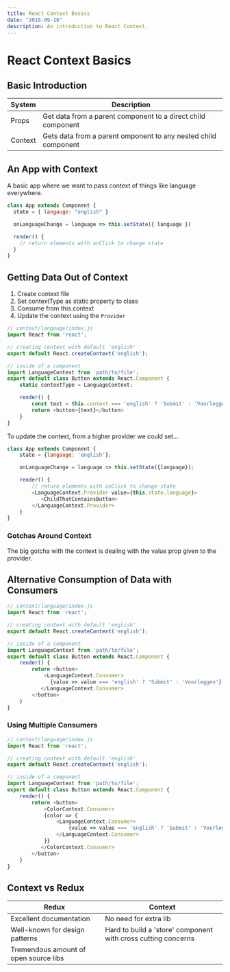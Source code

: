 ```yaml
---
title: React Context Basics
date: "2018-09-18"
description: An introduction to React Context.
---
```


# React Context Basics

## Basic Introduction

| System  | Description                                                    |
| ------- | -------------------------------------------------------------- |
| Props   | Get data from a parent component to a direct child component   |
| Context | Gets data from a parent omponent to any nested child component |

## An App with Context

A basic app where we want to pass context of things like language everywhere.

```javascript
class App extends Component {
  state = { langauge: "english" }

  onLanguageChange = language => this.setState({ language })

  render() {
    // return elements with onClick to change state
  }
}
```

## Getting Data Out of Context

1. Create context file
2. Set contextType as static property to class
3. Consume from this.context
4. Update the context using the `Provider`

```javascript
// context/language/index.js
import React from 'react';

// creating context with default 'english'
export default React.createContext('english');

// inside of a component
import LanguageContext from 'path/to/file';
export default class Button extends React.Component {
    static contextType = LanguageContext;

    render() {
        const text = this.context === 'english' ? 'Submit' : 'Voorleggen';
        return <button>{text}</button>
    }
}
```

To update the context, from a higher provider we could set...

```javascript
class App extends Component {
    state = {langauge: 'english'};

    onLanguageChange = language => this.setState({language});

    render() {
        // return elements with onClick to change state
        <LanguageContext.Provider value={this.state.language}>
           <ChildThatContainsButton>
        </LanguageContext.Provider>
    }
}
```

### Gotchas Around Context

The big gotcha with the context is dealing with the value prop given to the provider.

## Alternative Consumption of Data with Consumers

```javascript
// context/language/index.js
import React from 'react';

// creating context with default 'english'
export default React.createContext('english');

// inside of a component
import LanguageContext from 'path/to/file';
export default class Button extends React.Component {
    render() {
        return <button>
            <LanguageContext.Consumer>
              {value => value === 'english' ? 'Submit' : 'Voorleggen'}
           </LanguageContext.Consumer>
        </button>
    }
}
```

### Using Multiple Consumers

```javascript
// context/language/index.js
import React from 'react';

// creating context with default 'english'
export default React.createContext('english');

// inside of a component
import LanguageContext from 'path/to/file';
export default class Button extends React.Component {
    render() {
        return <button>
            <ColorContext.Consumer>
            {color => {
                <LanguageContext.Consumer>
                    {value => value === 'english' ? 'Submit' : 'Voorleggen'}
                </LanguageContext.Consumer>
            }}
           </ColorContext.Consumer>
        </button>
    }
}
```

## Context vs Redux

| Redux                                 | Context                                                       |
| ------------------------------------- | ------------------------------------------------------------- |
| Excellent documentation               | No need for extra lib                                         |
| Well-known for design patterns        | Hard to build a 'store' component with cross cutting concerns |
| Tremendous amount of open source libs |                                                               |
